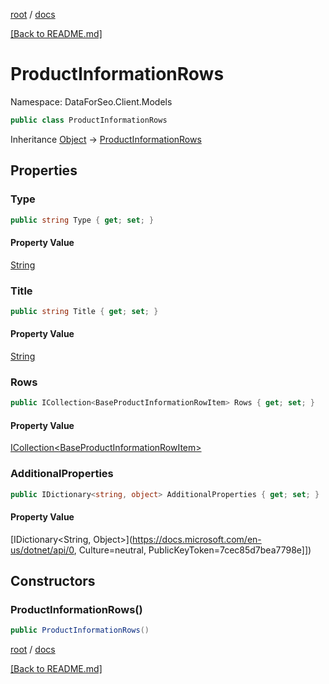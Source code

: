 [root](./../ "root") / [docs](./ "docs")

[[Back to README.md]](./../README.md "[Back to README.md]")

# ProductInformationRows

Namespace: DataForSeo.Client.Models

```csharp
public class ProductInformationRows
```

Inheritance [Object](https://docs.microsoft.com/en-us/dotnet/api/Object) → [ProductInformationRows](./ProductInformationRows.md)

## Properties

### **Type**

```csharp
public string Type { get; set; }
```

#### Property Value

[String](https://docs.microsoft.com/en-us/dotnet/api/String)<br>

### **Title**

```csharp
public string Title { get; set; }
```

#### Property Value

[String](https://docs.microsoft.com/en-us/dotnet/api/String)<br>

### **Rows**

```csharp
public ICollection<BaseProductInformationRowItem> Rows { get; set; }
```

#### Property Value

[ICollection&lt;BaseProductInformationRowItem&gt;](./BaseProductInformationRowItem.md)<br>

### **AdditionalProperties**

```csharp
public IDictionary<string, object> AdditionalProperties { get; set; }
```

#### Property Value

[IDictionary&lt;String, Object&gt;](https://docs.microsoft.com/en-us/dotnet/api/0, Culture=neutral, PublicKeyToken=7cec85d7bea7798e]])<br>

## Constructors

### **ProductInformationRows()**

```csharp
public ProductInformationRows()
```

[root](./../ "root") / [docs](./ "docs")

[[Back to README.md]](./../README.md "[Back to README.md]")